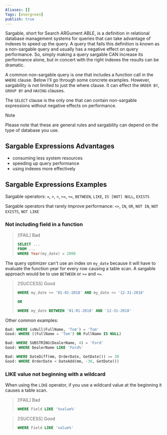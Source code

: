 ```yaml
---
Aliases: []
Tags: [evergreen]
publish: true
---
```


Sargable, short for Search ARGument ABLE, is a definition in relational database management systems for queries that can take advantage of indexes to speed up the query. A query that fails this definition is known as a non-sargable query and usually has a negative effect on query performance. So, simply making a query sargable CAN increase its performance alone, but in concert with the right indexes the results can be dramatic.

A common non-sargable query is one that includes a function call in the `WHERE` clause. Below I’ll go through some concrete examples. However, sargability is not limited to just the where clause. It can effect the `ORDER BY`, `GROUP BY` and `HAVING` clauses.

The `SELECT` clause is the only one that can contain non-sargable expressions without negative effects on performance.

> [!NOTE]
> Please note that these are general rules and sargability can depend on the type of database you use.

## Sargable Expressions Advantages
-   consuming less system resources
-   speeding up query performance
-   using indexes more effectively

## Sargable Expressions Examples

Sargable operators: `=`, `>`, `<`, `>=`, `<=`, `BETWEEN`, `LIKE`, `IS [NOT] NULL`, `EXISTS`

Sargable operators that rarely improve performance: `<>`, `IN`, `OR`, `NOT IN`, `NOT EXISTS`, `NOT LIKE`

### Not including field in a function

> [!FAIL] Bad
> ```SQL
> SELECT ... 
> FROM ...
> WHERE Year(my_date) = 2008
> ```

The query optimizer can't use an index on `my_date` because it will have to evaluate the function year for every row causing a table scan. A sargable approach would be to use `BETWEEN` or `>=` and `<=`.

> [!SUCCESS] Good
> ```SQL
> WHERE my_date >= '01-01-2018' AND my_date <= '12-31-2018'
> 
> OR
> 
> WHERE my_date BETWEEN '01-01-2018' AND '12-31-2018'
> ```

Other common examples:

```SQL
Bad: WHERE isNull(FullName, 'Tom') = 'Tom'
Good: WHERE ((FullName = 'Tom') OR FullName IS NULL)

Bad: WHERE SUBSTRING(DealerName, 4) = 'Ford'
Good: WHERE DealerName LIKE 'Ford%'

Bad: WHERE DateDiff(mm, OrderDate, GetDate()) >= 30
Good: WHERE OrderDate < DateAdd(mm, -30, GetDate())
```

### LIKE value not beginning with a wildcard

When using the `LIKE` operator, if you use a wildcard value at the beginning it causes a table scan.

> [!FAIL] Bad
> ```SQL
> WHERE Field LIKE '%value%'
> ```

> [!SUCCESS] Good
> ```SQL
> WHERE Field LIKE 'value%'
> ```

